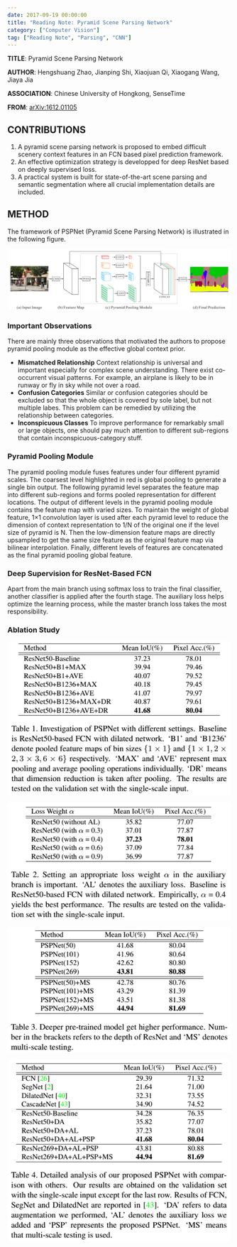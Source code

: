 ```yaml
---
date: 2017-09-19 00:00:00
title: "Reading Note: Pyramid Scene Parsing Network"
category: ["Computer Vision"]
tag: ["Reading Note", "Parsing", "CNN"]
---
```


**TITLE**: Pyramid Scene Parsing Network

**AUTHOR**: Hengshuang Zhao, Jianping Shi, Xiaojuan Qi, Xiaogang Wang, Jiaya Jia

**ASSOCIATION**: Chinese University of Hongkong, SenseTime

**FROM**: [arXiv:1612.01105](https://arxiv.org/abs/1612.01105)

## CONTRIBUTIONS ##

1. A pyramid scene parsing network is proposed to embed difficult scenery context features in an FCN based pixel prediction framework.
2. An effective optimization strategy is developped for deep ResNet based on deeply supervised loss.
3. A practical system is built for state-of-the-art scene parsing and semantic segmentation where all crucial implementation details are included.

## METHOD ##

The framework of PSPNet (Pyramid Scene Parsing Network) is illustrated in the following figure.

![Framework](https://raw.githubusercontent.com/joshua19881228/my_blogs/master/Computer_Vision/Reading_Note/figures/Reading_Note_20170919_PSPNet.png "Framework")

### Important Observations ###

There are mainly three observations that motivated the authors to propose pyramid pooling module as the effective global context prior.

* **Mismatched Relationship** Context relationship is universal and important especially for complex scene understanding. There exist co-occurrent visual patterns. For example, an airplane is likely to be in runway or fly in sky while not over a road.
* **Confusion Categories** Similar or confusion categories should be excluded so that the whole object is covered by sole label, but not multiple labes. This problem can be remedied by utilizing the relationship between categories.
* **Inconspicuous Classes** To improve performance for remarkably small or large objects, one should pay much attention to different sub-regions that contain inconspicuous-category stuff.

### Pyramid Pooling Module ###

The pyramid pooling module fuses features under four different pyramid scales. The coarsest level highlighted in red is global pooling to generate a single bin output. The following pyramid level separates the feature map into different sub-regions and forms pooled representation for different locations. The output of different levels in the pyramid pooling module contains the feature map with varied sizes. To maintain the weight of global feature, 1×1 convolution layer is used after each pyramid level to reduce the dimension of context representation to 1/N of the original one if the level size of pyramid is N. Then the low-dimension feature maps are directly upsampled to get the same size feature as the original feature map via bilinear interpolation. Finally, different levels of features are concatenated as the final pyramid pooling global feature.

### Deep Supervision for ResNet-Based FCN ###

Apart from the main branch using softmax loss to train the final classifier, another classifier is applied after the fourth stage. The auxiliary loss helps optimize the learning process, while the master branch loss takes the most responsibility.

### Ablation Study ###

![Framework](https://raw.githubusercontent.com/joshua19881228/my_blogs/master/Computer_Vision/Reading_Note/figures/Reading_Note_20170919_PSPNet_1.png "Framework")

![Framework](https://raw.githubusercontent.com/joshua19881228/my_blogs/master/Computer_Vision/Reading_Note/figures/Reading_Note_20170919_PSPNet_2.png "Framework")

![Framework](https://raw.githubusercontent.com/joshua19881228/my_blogs/master/Computer_Vision/Reading_Note/figures/Reading_Note_20170919_PSPNet_3.png "Framework")

![Framework](https://raw.githubusercontent.com/joshua19881228/my_blogs/master/Computer_Vision/Reading_Note/figures/Reading_Note_20170919_PSPNet_4.png "Framework")
